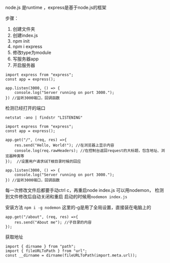 node.js 是runtime ，express是基于node.js的框架

步骤：
1. 创建文件夹
2. 创建index.js
3. npm init
4. npm i express
5. 修改type为module
6. 写服务器app
7. 开启服务器

```
import express from "express";
const app = express();

app.listen(3000, () => {
	console.log("Server running on port 3000.");
}) //监听3000端口，回调函数
```


检测已经打开的端口
```
netstat -ano | findstr "LISTENING"
```

```
import express from "express";
const app = express();

app.get("/", (req, res) =>{
	res.send("Hello, World!"); //在浏览器上显示内容
	console.log(req.rawHeaders); //在控制台返回request的大标题，包含地址、浏览器种类等
});  //设置用户请求GET根目录时候的回应

app.listen(3000, () => {
	console.log("Server running on port 3000.");
}) //监听3000端口，回调函数
```

每一次修改文件后都要手动ctrl c，再重启node index.js
可以用nodemon， 检测到文件修改后自动关闭和重启
启动的时候用`nodemon index.js`

安装方法 `npm i -g nodemon` 这里的-g是用了全局设置，直接装在电脑上的

```
app.get("/about", (req, res) =>{
	res.send("About me"); //子目录的内容
});  
```

获取地址
```
import { dirname } from "path";
import { fileURLToPath } from "url";
const __dirname = dirname(fileURLToPath(import.meta.url));
```

